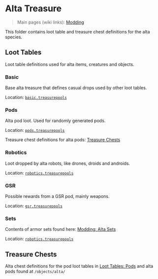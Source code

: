 # Alta Treasure

> Main pages (wiki links): [Modding](https://github.com/Ceterai/Enternia/wiki/Modding)

This folder contains loot table and treasure chest definitions for the alta species.

## Loot Tables

Loot table definitions used for alta items, creatures and objects.

### Basic

Base alta treasure that defines casual drops used by other loot tables.

Location: [`basic.treasurepools`](./basic.treasurepools)

### Pods

Alta pod loot. Used for randomly generated pods.

Location: [`pods.treasurepools`](./pods.treasurepools)

Treasure chest definitions for alta pods: [Treasure Chests](#treasure-chests)

### Robotics

Loot dropped by alta robots, like drones, droids and androids.

Location: [`robotics.treasurepools`](./robotics.treasurepools)

### GSR

Possible rewards from a GSR pod, mainly weapons.

Location: [`gsr.treasurepools`](./gsr.treasurepools)

### Sets

Contents of armor sets found here: [Modding: Alta Sets](/items/active/unsorted/alta/loot/sets/README.md#sets)

Location: [`robotics.treasurepools`](./robotics.treasurepools)

## Treasure Chests

Alta chest definitions for the pod loot tables in [Loot Tables: Pods](#pods) and alta pods found at `/objects/alta/`
